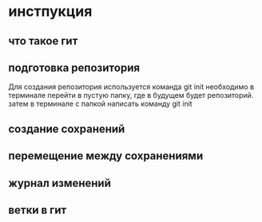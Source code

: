 # инстпукция 

## что такое гит 

## подготовка репозитория 

Для создания репозитория используется команда git init необходимо в терминале перейти в пустую папку, где в будущем будет репозиторий. затем в терминале с папкой написать команду git init  
## создание сохранений 

## перемещение между сохранениями 

## журнал изменений 

## ветки в гит 